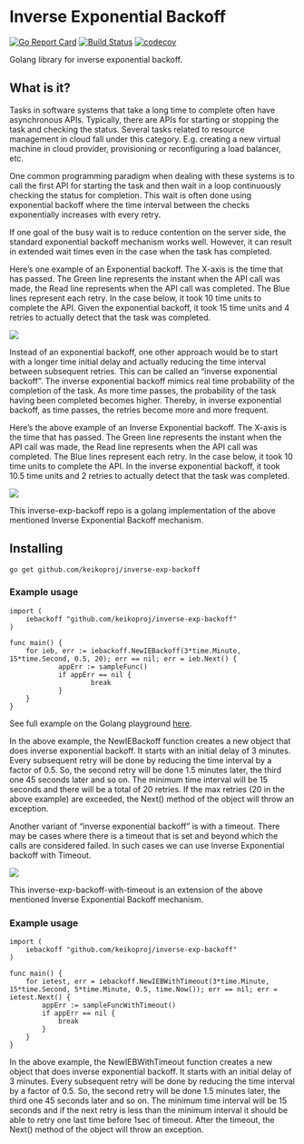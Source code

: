 # Inverse Exponential Backoff

[![Go Report Card][GoReportImg]][GoReportUrl]
[![Build Status][BuildStatusImg]][BuildMasterUrl]
[![codecov][CodecovImg]][CodecovUrl]

Golang library for inverse exponential backoff.

## What is it?

Tasks in software systems that take a long time to complete often have asynchronous APIs. Typically, there are APIs for starting or stopping the task and checking the status. Several tasks related to resource management in cloud fall under this category. E.g. creating a new virtual machine in cloud provider, provisioning or reconfiguring a load balancer, etc.

One common programming paradigm when dealing with these systems is to call the first API for starting the task and then wait in a loop continuously checking the status for completion. This wait is often done using exponential backoff where the time interval between the checks exponentially increases with every retry.

If one goal of the busy wait is to reduce contention on the server side, the standard exponential backoff mechanism works well. However, it can result in extended wait times even in the case when the task has completed.

Here’s one example of an Exponential backoff. The X-axis is the time that has passed. The Green line represents the instant when the API call was made, the Read line represents when the API call was completed. The Blue lines represent each retry. In the case below, it took 10 time units to complete the API. Given the exponential backoff, it took 15 time units and 4 retries to actually detect that the task was completed.

![](standard-exp-backoff.png)

Instead of an exponential backoff, one other approach would be to start with a longer time initial delay and actually reducing the time interval between subsequent retries. This can be called an “inverse exponential backoff”. The  inverse exponential backoff mimics real time probability of the completion of the task. As more time passes, the probability of the task having been completed becomes higher. Thereby, in inverse exponential backoff, as time passes, the retries become more and more frequent.

Here’s the above example of an Inverse Exponential backoff. The X-axis is the time that has passed. The Green line represents the instant when the API call was made, the Read line represents when the API call was completed. The Blue lines represent each retry. In the case below, it took 10 time units to complete the API. In the inverse exponential backoff, it took 10.5 time units and 2 retries to actually detect that the task was completed.

![](inverse-exp-backoff.png)

This inverse-exp-backoff repo is a golang implementation of the above mentioned Inverse Exponential Backoff mechanism.

## Installing

```
go get github.com/keikoproj/inverse-exp-backoff
```

### Example usage

```
import (
	iebackoff "github.com/keikoproj/inverse-exp-backoff"
)

func main() {
	for ieb, err := iebackoff.NewIEBackoff(3*time.Minute, 15*time.Second, 0.5, 20); err == nil; err = ieb.Next() {
	        appErr := sampleFunc()
	        if appErr == nil {
	                break
	        }
	}
}
```

See full example on the Golang playground [here](https://play.golang.org/p/dQmFGQskrMm).

In the above example, the NewIEBackoff function creates a new object that does inverse exponential backoff. It starts with an initial delay of 3 minutes. Every subsequent retry will be done by reducing the time interval by a factor of 0.5. So, the second retry will be done 1.5 minutes later, the third one 45 seconds later and so on. The minimum time interval will be 15 seconds and there will be a total of 20 retries. If the max retries (20 in the above example) are exceeded, the Next() method of the object will throw an exception.

Another variant of “inverse exponential backoff” is with a timeout. There may be cases where there is a timeout that is set and beyond which the calls are considered failed. In such cases we can use Inverse Exponential backoff with Timeout.

![](inverse-exp-backoff-with-timeout.png)

This inverse-exp-backoff-with-timeout is an extension of the above mentioned Inverse Exponential Backoff mechanism.

### Example usage

```
import (
	iebackoff "github.com/keikoproj/inverse-exp-backoff"
)

func main() {
	for ietest, err = iebackoff.NewIEBWithTimeout(3*time.Minute, 15*time.Second, 5*time.Minute, 0.5, time.Now()); err == nil; err = ietest.Next() {
		appErr := sampleFuncWithTimeout()
		if appErr == nil {
			break
		}
	}
}
```

In the above example, the NewIEBWithTimeout function creates a new object that does inverse exponential backoff. It starts with an initial delay of 3 minutes. Every subsequent retry will be done by reducing the time interval by a factor of 0.5. So, the second retry will be done 1.5 minutes later, the third one 45 seconds later and so on. 
The minimum time interval will be 15 seconds and if the next retry is less than the minimum interval it should be able to retry one last time before 1sec of timeout. After the timeout, the Next() method of the object will throw an exception.


<!-- Markdown link -->
[GoReportImg]: https://goreportcard.com/badge/github.com/keikoproj/inverse-exp-backoff
[GoReportUrl]: https://goreportcard.com/report/github.com/keikoproj/inverse-exp-backoff

[BuildStatusImg]: https://github.com/keikoproj/inverse-exp-backoff/actions/workflows/unit-test.yaml/badge.svg?branch=master
[BuildMasterUrl]: https://github.com/keikoproj/inverse-exp-backoff/actions/workflows/unit-test.yaml

[CodecovImg]: https://codecov.io/gh/keikoproj/inverse-exp-backoff/branch/master/graph/badge.svg
[CodecovUrl]: https://codecov.io/gh/keikoproj/inverse-exp-backoff
